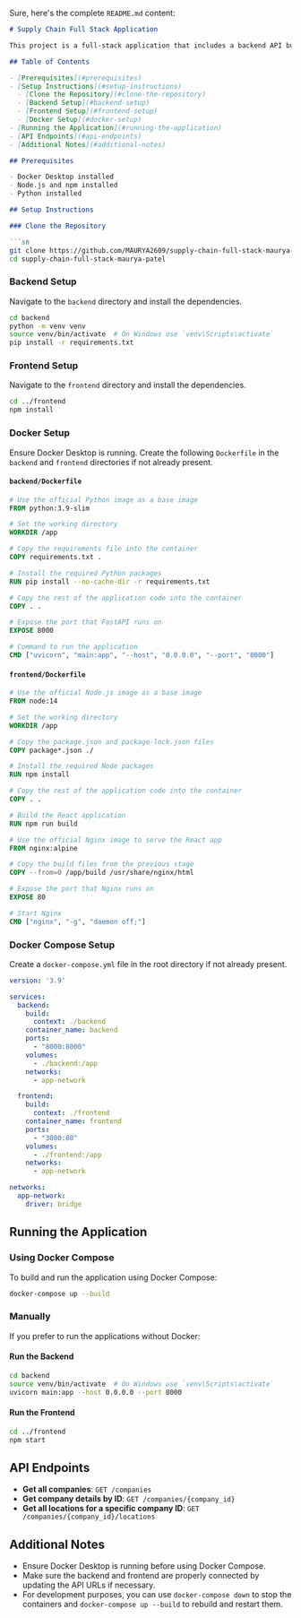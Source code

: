 Sure, here's the complete `README.md` content:

```markdown
# Supply Chain Full Stack Application

This project is a full-stack application that includes a backend API built with FastAPI and a frontend application built with React. The application uses Docker and Docker Compose for containerization.

## Table of Contents

- [Prerequisites](#prerequisites)
- [Setup Instructions](#setup-instructions)
  - [Clone the Repository](#clone-the-repository)
  - [Backend Setup](#backend-setup)
  - [Frontend Setup](#frontend-setup)
  - [Docker Setup](#docker-setup)
- [Running the Application](#running-the-application)
- [API Endpoints](#api-endpoints)
- [Additional Notes](#additional-notes)

## Prerequisites

- Docker Desktop installed
- Node.js and npm installed
- Python installed

## Setup Instructions

### Clone the Repository

```sh
git clone https://github.com/MAURYA2609/supply-chain-full-stack-maurya-patel.git
cd supply-chain-full-stack-maurya-patel
```

### Backend Setup

Navigate to the `backend` directory and install the dependencies.

```sh
cd backend
python -m venv venv
source venv/bin/activate  # On Windows use `venv\Scripts\activate`
pip install -r requirements.txt
```

### Frontend Setup

Navigate to the `frontend` directory and install the dependencies.

```sh
cd ../frontend
npm install
```

### Docker Setup

Ensure Docker Desktop is running. Create the following `Dockerfile` in the `backend` and `frontend` directories if not already present.

#### `backend/Dockerfile`

```dockerfile
# Use the official Python image as a base image
FROM python:3.9-slim

# Set the working directory
WORKDIR /app

# Copy the requirements file into the container
COPY requirements.txt .

# Install the required Python packages
RUN pip install --no-cache-dir -r requirements.txt

# Copy the rest of the application code into the container
COPY . .

# Expose the port that FastAPI runs on
EXPOSE 8000

# Command to run the application
CMD ["uvicorn", "main:app", "--host", "0.0.0.0", "--port", "8000"]
```

#### `frontend/Dockerfile`

```dockerfile
# Use the official Node.js image as a base image
FROM node:14

# Set the working directory
WORKDIR /app

# Copy the package.json and package-lock.json files
COPY package*.json ./

# Install the required Node packages
RUN npm install

# Copy the rest of the application code into the container
COPY . .

# Build the React application
RUN npm run build

# Use the official Nginx image to serve the React app
FROM nginx:alpine

# Copy the build files from the previous stage
COPY --from=0 /app/build /usr/share/nginx/html

# Expose the port that Nginx runs on
EXPOSE 80

# Start Nginx
CMD ["nginx", "-g", "daemon off;"]
```

### Docker Compose Setup

Create a `docker-compose.yml` file in the root directory if not already present.

```yaml
version: '3.9'

services:
  backend:
    build:
      context: ./backend
    container_name: backend
    ports:
      - "8000:8000"
    volumes:
      - ./backend:/app
    networks:
      - app-network

  frontend:
    build:
      context: ./frontend
    container_name: frontend
    ports:
      - "3000:80"
    volumes:
      - ./frontend:/app
    networks:
      - app-network

networks:
  app-network:
    driver: bridge
```

## Running the Application

### Using Docker Compose

To build and run the application using Docker Compose:

```sh
docker-compose up --build
```

### Manually

If you prefer to run the applications without Docker:

#### Run the Backend

```sh
cd backend
source venv/bin/activate  # On Windows use `venv\Scripts\activate`
uvicorn main:app --host 0.0.0.0 --port 8000
```

#### Run the Frontend

```sh
cd ../frontend
npm start
```

## API Endpoints

- **Get all companies**: `GET /companies`
- **Get company details by ID**: `GET /companies/{company_id}`
- **Get all locations for a specific company ID**: `GET /companies/{company_id}/locations`

## Additional Notes

- Ensure Docker Desktop is running before using Docker Compose.
- Make sure the backend and frontend are properly connected by updating the API URLs if necessary.
- For development purposes, you can use `docker-compose down` to stop the containers and `docker-compose up --build` to rebuild and restart them.
